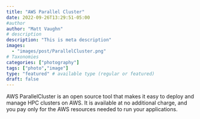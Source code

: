 ```yaml
---
title: "AWS Parallel Cluster"
date: 2022-09-26T13:29:51-05:00
#author
author: "Matt Vaughn"
# description
description: "This is meta description"
images:
  - "images/post/ParallelCluster.png"
# Taxonomies
categories: ["photography"]
tags: ["photo","image"]
type: "featured" # available type (regular or featured)
draft: false
---
```


AWS ParallelCluster is an open source tool that makes it easy to deploy and manage HPC clusters on AWS. It is available at no additional charge, and you pay only for the AWS resources needed to run your applications.
